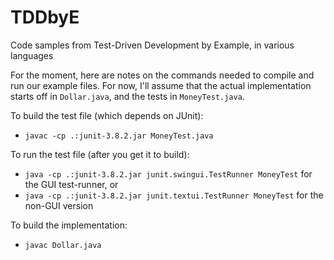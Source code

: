 # TDDbyE
Code samples from Test-Driven Development by Example, in various languages

For the moment, here are notes on the commands needed to compile and run our example files. For now,
I'll assume that the actual implementation starts off in `Dollar.java`, and the tests in `MoneyTest.java`.

To build the test file (which depends on JUnit):
 * `javac -cp .:junit-3.8.2.jar MoneyTest.java`

To run the test file (after you get it to build):
 * `java -cp .:junit-3.8.2.jar junit.swingui.TestRunner MoneyTest`  for the GUI test-runner, or
 * `java -cp .:junit-3.8.2.jar junit.textui.TestRunner MoneyTest`  for the non-GUI version

To build the implementation:
 * `javac Dollar.java`


